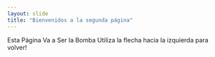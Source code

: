 ```yaml
---
layout: slide
title: "Bienvenidos a la segunda página"
---
```

Esta Página Va a Ser la Bomba
Utiliza la flecha hacia la izquierda para volver!
